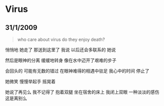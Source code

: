 # Virus
## 31/1/2009

  > who care about virus
  > do they enjoy death?
  
  
  
  悄悄地
  她走了
  那送到这里了
  我说
  以后还会多联系的
  她说
  
  然后是眼神的分离
  缓缓地转身
  像在水中迈开了艰难的步子
  
  会回头的
  可能有无数的错过
  在眼神难得的相遇中驻足
  我心中的时间
  停止了
  
  她微笑
  慢慢举起手
  摇晃着
  
  她说了再见么
  我不记得了
  抱着双腿
  坐在宿舍的床上
  我闭上双眼
  一种淡淡的感伤
  这是离别么
  